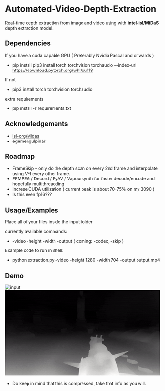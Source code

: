 


# Automated-Video-Depth-Extraction 
Real-time depth extraction from image and video using with **intel-isl/MiDaS** depth extraction model.

## Dependencies
If you have a cuda capable GPU ( Preferably Nvidia Pascal and onwards )
 - pip install pip3 install torch torchvision torchaudio --index-url https://download.pytorch.org/whl/cu118

If not
 - pip3 install torch torchvision torchaudio

extra requirements
 - pip install -r requirements.txt



## Acknowledgements

 - [isl-org/Midas](https://github.com/isl-org/MiDaS)
 - [egemengulpinar](https://github.com/egemengulpinar/depth-extraction)


## Roadmap
 - FrameSkip - only do the depth scan on every 2nd frame and interpolate using VFI every other frame.
 - FFMPEG / Decord / PyAV / Vapoursynth for faster decode/encode and hopefully multithreadding
 - Increse CUDA utilization ( current peak is about 70-75% on my 3090 )
 - Is this even fp16???

## Usage/Examples
Place all of your files inside the input folder


currently available commands:
 - -video -height -width -output ( coming: -codec, -skip )

Example code to run in shell:
- python extraction.py -video -height 1280 -width 704 -output output.mp4


## Demo

![input](https://github.com/NevermindNilas/Automated-Video-Depth-Extraction/blob/main/input/input.gif)![output](https://github.com/NevermindNilas/Automated-Video-Depth-Extraction/blob/main/output/output.gif)

 - Do keep in mind that this is compressed, take that info as you will.
